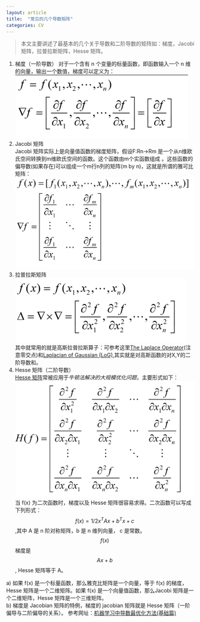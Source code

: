 ```yaml
---
layout: article
title:  "常见的几个导数矩阵"
categories: CV
---
```


> 本文主要讲述了最基本的几个关于导数和二阶导数的矩阵如：梯度，Jacobi 矩阵，拉普拉斯矩阵，Hesse 矩阵。


1. 梯度（一阶导数） 
对于一个含有 n 个变量的标量函数，即函数输入一个 n 维 的向量，输出一个数值，梯度可以定义为：  
![梯度](/images/CV/微信截图_20160309192042.png)  
2. Jacobi 矩阵  
Jacobi 矩阵实际上是向量值函数的梯度矩阵，假设F:Rn→Rm 是一个从n维欧氏空间转换到m维欧氏空间的函数。这个函数由m个实函数组成 。这些函数的偏导数(如果存在)可以组成一个m行n列的矩阵(m by n)，这就是所谓的雅可比矩阵：  
![Jacobi矩阵](/images/CV/微信截图_20160309192746.png)  
3. 拉普拉斯矩阵  
![拉普拉斯矩阵](/images/CV/微信截图_20160309193222.png)  
其中就常用的就是高斯拉普拉斯算子：可参考这里[The Laplace Operator](http://fourier.eng.hmc.edu/e161/lectures/gradient/node7.html)(注意零交点)和[Laplacian of Gaussian (LoG)](http://fourier.eng.hmc.edu/e161/lectures/gradient/node8.html),其实就是对高斯函数的对X,Y的二阶导数和。  
4. Hesse 矩阵（二阶导数）  
[Hesse 矩阵](https://en.wikipedia.org/wiki/Hessian_matrix)常被应用于*牛顿法解决的大规模优化问题*，主要形式如下：  
![Hesse 矩阵](/images/CV/微信截图_20160309193903.png)  
当 f(x) 为二次函数时，梯度以及 Hesse 矩阵很容易求得。二次函数可以写成下列形式：$$ f(x)=1/2x^TAx+b^Tx+c $$,其中 A 是 n 阶对称矩阵，b 是 n 维列向量， c 是常数。$$f(x)$$ 梯度是 $$Ax+b$$, Hesse 矩阵等于 A。


a) 如果 f(x) 是一个标量函数，那么雅克比矩阵是一个向量，等于 f(x) 的梯度， Hesse 矩阵是一个二维矩阵。如果 f(x) 是一个向量值函数，那么Jacobi 矩阵是一个二维矩阵，Hesse 矩阵是一个三维矩阵。  
b) 梯度是 Jacobian 矩阵的特例，梯度的 jacobian 矩阵就是 Hesse 矩阵（一阶偏导与二阶偏导的关系）。
参考网址：[机器学习中导数最优化方法(基础篇)](http://www.cnblogs.com/daniel-D/p/3377840.html)